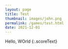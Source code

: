```yaml
---
layout: page
title: Test
thumbnail: images/john.png
permalink: /games/test.html
date: 2021-12-01
---
```


Hello, WOrld
{:.scoreText}